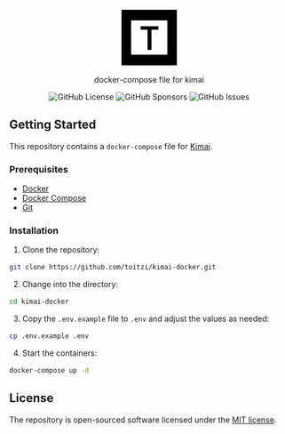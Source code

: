 <p align="center">
    <a href="https://toitzi.dev" target="_blank">
        <!--suppress CheckImageSize -->
        <img src="./logo.png" width="100" height="100" alt="Logo">
    </a>
</p>

<p align="center">
    docker-compose file for kimai
</p>

<p align="center">
<img alt="GitHub License" src="https://img.shields.io/github/license/toitzi/kimai-docker">
<img alt="GitHub Sponsors" src="https://img.shields.io/github/sponsors/toitzi">
<img alt="GitHub Issues" src="https://img.shields.io/github/issues/toitzi/kimai-docker">
</p>

## Getting Started

This repository contains a `docker-compose` file for [Kimai](https://www.kimai.org/).

### Prerequisites

- [Docker](https://docs.docker.com/get-docker/)
- [Docker Compose](https://docs.docker.com/compose/install/)
- [Git](https://git-scm.com/book/en/v2/Getting-Started-Installing-Git)

### Installation

1. Clone the repository:

```bash
git clone https://github.com/toitzi/kimai-docker.git
```

2. Change into the directory:

```bash
cd kimai-docker
```

3. Copy the `.env.example` file to `.env` and adjust the values as needed:

```bash
cp .env.example .env
```

4. Start the containers:

```bash
docker-compose up -d
```

## License

The repository is open-sourced software licensed under the [MIT license](LICENSE.md).
